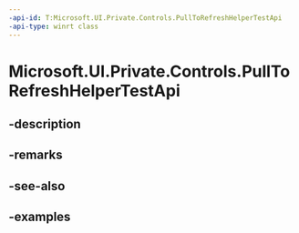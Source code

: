 ```yaml
---
-api-id: T:Microsoft.UI.Private.Controls.PullToRefreshHelperTestApi
-api-type: winrt class
---
```


# Microsoft.UI.Private.Controls.PullToRefreshHelperTestApi

<!--
public sealed class PullToRefreshHelperTestApi
-->


## -description

## -remarks

## -see-also

## -examples


